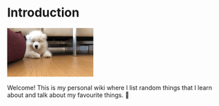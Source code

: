 # Introduction

![](.gitbook/assets/happy.gif)

Welcome! This is my personal wiki where I list random things that I learn about and talk about my favourite things. 💖

